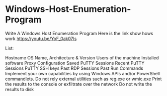 # Windows-Host-Enumeration-Program
Write A Windows Host Enumeration Program
Here is the link show hows work
https://youtu.be/YoF_0ak07Is


List:

Hostname
OS Name, Architecture & Version
Users of the machine
Installed software
Proxy Configuration
Saved PuTTY Sessions
Recent PuTTY Sessions
PuTTY SSH keys
Past RDP Sessions
Past Run Commands
Implement your own capabilities by using Windows APIs and/or PowerShell commandlets. Do not rely external utilities such as reg.exe or wmic.exe
Print the results to the console or exfiltrate over the network
Do not write the results to disk
